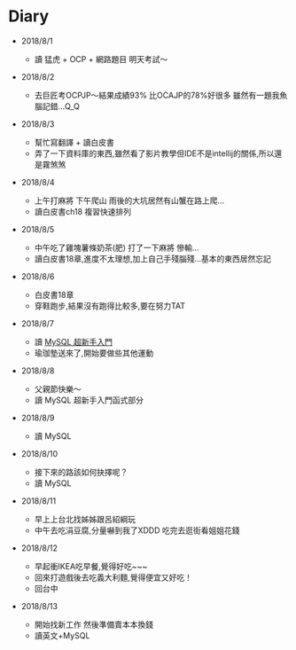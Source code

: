 # Diary

* 2018/8/1
  * 讀 猛虎 + OCP + 網路題目 明天考試～

* 2018/8/2
  * 去巨匠考OCPJP～結果成績93% 比OCAJP的78%好很多 雖然有一題我魚腦記錯...Q_Q

* 2018/8/3
  * 幫忙寫翻譯 + 讀白皮書
  * 弄了一下資料庫的東西,雖然看了影片教學但IDE不是intellij的關係,所以還是霧煞煞

* 2018/8/4
  * 上午打麻將 下午爬山 雨後的大坑居然有山蟹在路上爬...
  * 讀白皮書ch18 複習快速排列

* 2018/8/5
  * 中午吃了雞塊薯條奶茶(肥) 打了一下麻將 慘輸...
  * 讀白皮書18章,進度不太理想,加上自己手殘腦殘...基本的東西居然忘記

* 2018/8/6
  * 白皮書18章
  * 穿鞋跑步,結果沒有跑得比較多,要在努力TAT

* 2018/8/7
  * 讀 [MySQL 超新手入門](http://www.codedata.com.tw/database/mysql-tutorial-getting-started)
  * 瑜珈墊送來了,開始要做些其他運動

* 2018/8/8
  * 父親節快樂～
  * 讀 MySQL 超新手入門函式部分

* 2018/8/9
  * 讀 MySQL

* 2018/8/10
  * 接下來的路該如何抉擇呢？
  * 讀 MySQL

* 2018/8/11
  * 早上上台北找姊姊跟呂紹綱玩
  * 中午去吃涓豆腐,分量嚇到我了XDDD 吃完去逛街看姐姐花錢

* 2018/8/12
  * 早起衝IKEA吃早餐,覺得好吃~~~
  * 回來打遊戲後去吃義大利麵,覺得便宜又好吃！
  * 回台中

* 2018/8/13
  * 開始找新工作 然後準備賣本本換錢
  * 讀英文+MySQL